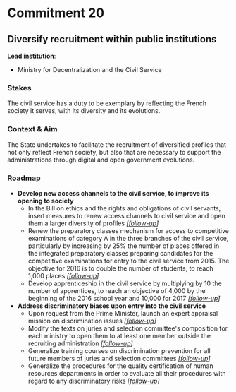 # Commitment 20

## Diversify recruitment within public institutions

**Lead institution**:
- Ministry for Decentralization and the Civil Service

### Stakes

The civil service has a duty to be exemplary by reflecting the French society it serves, with its diversity and its evolutions.

### Context & Aim

The State undertakes to facilitate the recruitment of diversified profiles that not only reflect French society, but also that are necessary to support the administrations through digital and open government evolutions.

### Roadmap

- **Develop new access channels to the civil service, to improve its opening to society**
    - In the Bill on ethics and the rights and obligations of civil servants, insert measures to renew access channels to civil service and open them a larger diversity of profiles
      _[[follow-up](https://git.framasoft.org/etalab/suivi/issues/176)]_
    - Renew the preparatory classes mechanism for access to competitive examinations of category A in the three branches of the civil service, particularly by increasing by 25% the number of places offered in the integrated preparatory classes preparing candidates for the competitive examinations for entry to the civil service from 2015. The objective for 2016 is to double the number of students, to reach 1,000 places
      _[[follow-up](https://git.framasoft.org/etalab/suivi/issues/177)]_
    - Develop apprenticeship in the civil service by multiplying by 10 the number of apprentices, to reach an objective of 4,000 by the beginning of the 2016 school year and 10,000 for 2017
      _[[follow-up](https://git.framasoft.org/etalab/suivi/issues/178)]_
- **Address discriminatory biases upon entry into the civil service**
    - Upon request from the Prime Minister, launch an expert appraisal mission on discrimination issues
      _[[follow-up](https://git.framasoft.org/etalab/suivi/issues/179)]_
    - Modify the texts on juries and selection committee's composition for each ministry to open them to at least one member outside the recruiting administration
      _[[follow-up](https://git.framasoft.org/etalab/suivi/issues/180)]_
    - Generalize training courses on discrimination prevention for all future members of juries and selection committees
      _[[follow-up](https://git.framasoft.org/etalab/suivi/issues/181)]_
    - Generalize the procedures for the quality certification of human resources departments in order to evaluate all their procedures with regard to any discriminatory risks
      _[[follow-up](https://git.framasoft.org/etalab/suivi/issues/182)]_
